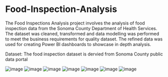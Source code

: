 # Food-Inspection-Analysis
The Food Inspections Analysis project involves the analysis of food inspection data from the Sonoma County Department of Health Services. The dataset was cleaned, transformed and data modelling was performed to meet the business requirements for quality dataset. The refined data was used for creating Power BI dashboards to showcase in depth analysis.

Dataset: The food inspection dataset is dervied from Sonoma County public data portal 

![image](https://github.com/user-attachments/assets/8b3268d7-c558-4819-a395-e0b17adfc32a)
![image](https://github.com/user-attachments/assets/242ac86a-c3b5-46b3-8ef6-3f4fd4fea970)
![image](https://github.com/user-attachments/assets/16e13b35-3bbf-48c5-aa13-97b683e072cb)
![image](https://github.com/user-attachments/assets/a3274526-6c85-4abd-b16e-9bea80e6c539)
![image](https://github.com/user-attachments/assets/26efa6e7-b199-44dc-acbb-353df8cf2447)
![image](https://github.com/user-attachments/assets/4257cb3a-bb0f-453b-a597-792255c653d4)
![image](https://github.com/user-attachments/assets/0cf34ab9-06fb-441b-be0b-f7723c3e0abc)





